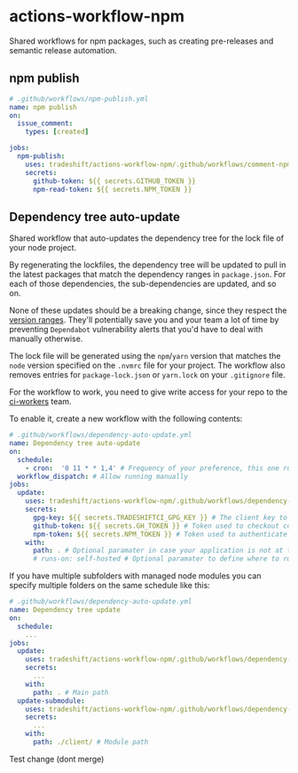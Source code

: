 # actions-workflow-npm

Shared workflows for npm packages, such as creating pre-releases and semantic
release automation.

## npm publish

```yaml
# .github/workflows/npm-publish.yml
name: npm publish
on:
  issue_comment:
    types: [created]

jobs:
  npm-publish:
    uses: tradeshift/actions-workflow-npm/.github/workflows/comment-npm-publish.yml@v1
    secrets:
      github-token: ${{ secrets.GITHUB_TOKEN }}
      npm-read-token: ${{ secrets.NPM_TOKEN }}
```

## Dependency tree auto-update
Shared workflow that auto-updates the dependency tree for the lock file of your node project.

By regenerating the lockfiles, the dependency tree will be updated to pull in the latest packages that match the dependency ranges in `package.json`. For each of those dependencies, the sub-dependencies are updated, and so on. 

None of these updates should be a breaking change, since they respect the [version ranges](https://semver.npmjs.com/). They'll potentially save you and your team a lot of time by preventing `Dependabot` vulnerability alerts that you'd have to deal with manually otherwise. 

The lock file will be generated using the `npm`/`yarn` version that matches the `node` version specified on the `.nvmrc` file for your project. The workflow also removes entries for `package-lock.json` or `yarn.lock` on your `.gitignore` file. 

For the workflow to work, you need to give write access for your repo to the [ci-workers](https://github.com/orgs/Tradeshift/teams/ci-workers/members) team.

To enable it, create a new workflow with the following contents:

```yaml
# .github/workflows/dependency-auto-update.yml
name: Dependency tree auto-update
on:
  schedule:
    - cron:  '0 11 * * 1,4' # Frequency of your preference, this one runs Mondays and Thursdays at 11am
  workflow_dispatch: # Allow running manually
jobs:
  update:
    uses: tradeshift/actions-workflow-npm/.github/workflows/dependency-tree-update.yml@v1 # Reference to the shared workflow
    secrets:
      gpg-key: ${{ secrets.TRADESHIFTCI_GPG_KEY }} # The client key to use for commit author and signing
      github-token: ${{ secrets.GH_TOKEN }} # Token used to checkout code and create PR. Using a personal access token to have workflows run on the created PR.
      npm-token: ${{ secrets.NPM_TOKEN }} # Token used to authenticate to the private GitHub npm registry
    with:
      path: . # Optional paramater in case your application is not at the root of your repo, otherwise it defaults to "."
      # runs-on: self-hosted # Optional paramater to define where to run the workflow, otherwise it defaults to ubuntu-latest. More information at https://docs.github.com/en/actions/using-workflows/workflow-syntax-for-github-actions#jobsjob_idruns-on
```

If you have multiple subfolders with managed node modules you can specify multiple folders on the same schedule like this:

```yaml
# .github/workflows/dependency-auto-update.yml
name: Dependency tree update
on:
  schedule:
    ...
jobs:
  update:
    uses: tradeshift/actions-workflow-npm/.github/workflows/dependency-tree-update.yml@v1
    secrets:
      ...
    with:
      path: . # Main path
  update-submodule:
    uses: tradeshift/actions-workflow-npm/.github/workflows/dependency-tree-update.yml@v1
    secrets:
      ...
    with:
      path: ./client/ # Module path
```
Test change (dont merge)
